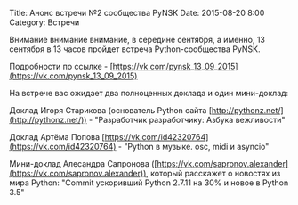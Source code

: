 Title: Анонс встречи №2 сообщества PyNSK
Date: 2015-08-20 8:00
Category: Встречи

Внимание внимание внимание, в середине сентября, а именно, 13 сентября в 13 часов пройдет встреча Python-сообщества PyNSK.

Подробности по ссылке - [https://vk.com/pynsk_13_09_2015](https://vk.com/pynsk_13_09_2015)

На встрече вас ожидает два полноценных доклада и один мини-доклад:

Доклад Игоря Старикова (основатель Python сайта [http://pythonz.net/](http://pythonz.net/)) - "Разработчик разработчику: Азбука вежливости"

Доклад Артёма Попова [https://vk.com/id42320764](https://vk.com/id42320764) - "Python в музыке. osc, midi и asyncio"

Мини-доклад Алесандра Сапронова ([https://vk.com/sapronov.alexander](https://vk.com/sapronov.alexander)), который расскажет о новостях из мира Python: "Commit ускоривший Python 2.7.11 на 30% и новое в Python 3.5"